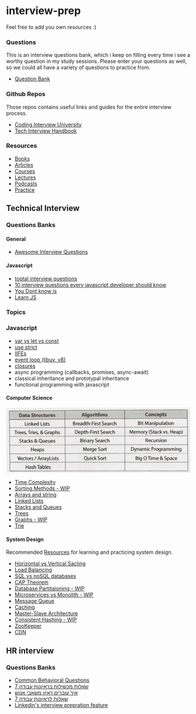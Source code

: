 # interview-prep

Feel free to add you own resources :)

### Questions

This is an interview questions bank, which i keep on filling every time i see a worthy question in my study sessions.
Please enter your questions as well, so we could all have a variety of questions to practice from.

* [Question Bank](Question-Bank.md)

### Github Repos
Those repos contains useful links and guides for the  entire interview process.
* [Coding Interview University](https://github.com/jwasham/coding-interview-university)
* [Tech Interview Handbook](https://github.com/yangshun/tech-interview-handbook)

### Resources
* [Books](Resources/Books.md)
* [Articles](Resources/Articles.md)
* [Courses](Resources/Courses.md)
* [Lectures](Resources/Lectures.md)
* [Podcasts](Resources/Podcasts.md)
* [Practice](Resources/Practice.md)

## Technical Interview

### Questions Banks
#### General
* [Awesome Interview Questions](https://github.com/MaximAbramchuck/awesome-interview-questions)

#### Javascript
* [toptal interview questions](https://www.toptal.com/javascript/interview-questions)
* [10 interview questions every javascript developer should know](https://medium.com/javascript-scene/10-interview-questions-every-javascript-developer-should-know-6fa6bdf5ad95)
* [You Dont know js](https://github.com/getify/You-Dont-Know-JS/blob/2nd-ed/get-started/README.md)
* [Learn JS](https://javascript.info/)


### Topics

### Javascript

* [var vs let vs const](JavaScript/variables.md)
* [use strict](JavaScript/strict-mode.md)
* [IIFEs](JavaScript/IIFE.md)
* [event loop (libuv, v8)](JavaScript/event-loop.md)
* [closures](JavaScript/closures.md)
* async programming (callbacks, promises, async-await)
* classical inheritance and prototypal inheritance
* functional programming with javascript

#### Computer Science 
![must-know](https://raw.githubusercontent.com/shaharhac/interview-prep/master/must%20know.png)
* [Time Complexity](ComputerScience/Time-Complexity.md)
* [Sorting Methods - WIP](ComputerScience/Sorting-Methods.md)
* [Arrays and string](ComputerScience/Arrays-and-Strings.md)
* [Linked Lists](ComputerScience/Linked-lists.md)
* [Stacks and Queues](ComputerScience/Stacks-and-Queues.md)
* [Trees](ComputerScience/Trees.md)
* [Graphs - WIP](ComputerScience/Graphs.md)
* [Trie](ComputerScience/Trie.md)

#### System Design

Recommended [Resources](SystemDesign/Resources.md) for learning and practicing system design.

* [Horizontal vs Vertical Sacling](SystemDesign/Scaling.md)
* [Load Balancing](SystemDesign/Load-Balancing.md)
* [SQL vs noSQL databases](SystemDesign/Databases.md)
* [CAP Theorem](SystemDesign/cap-theorem.md)
* [Database Partitaioning - WIP](SystemDesign/Sharding.md)
* [Microservices vs Monolith - WIP](SystemDesign/Microservices.md)
* [Message Queue](SystemDesign/Message-Queue.md)
* [Caching](SystemDesign/Caching.md)
* [Master-Slave Architecture](SystemDesign/master-slave.md)
* [Consistent Hashing - WIP](SystemDesign/consistent-hashing.md)
* [ZooKeeper](SystemDesign/ZooKeeper.md)
* [CDN](SystemDesign/cdn.md)

## HR interview
### Questions Banks
* [Common Behavioral Questions](https://yangshun.github.io/tech-interview-handbook/behavioral-questions/)
* [7 שאלות מכשילות בראיונות עבודה](https://bit.ly/35LmdcE)
* [איך עוברים ראיון משאבי אנוש](https://www.dialog.co.il/new-world/work-search/blogs/hr-interview-part-1/)
* [7 שאלות לראיונות עבודה](https://bit.ly/2YR9TGb)
* [Linkedin's interview prepration feature](https://www.linkedin.com/interview-prep/assessments/urn:li:fs_assessment:(1,a)/question/urn:li:fs_assessmentQuestion:(10011,aq11)/)

